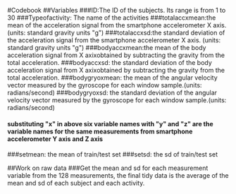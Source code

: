#Codebook
##Variables
###ID:The ID of the subjects. Its range is from 1 to 30
###Typeofactivity: The name of the activities
###totalaccxmean:the mean of the acceleration signal from the smartphone accelerometer X axis. (units: standard gravity units "g")
###totalaccxsd:the standard deviation of the acceleration signal from the smartphone accelerometer X axis. (units: standard gravity units "g")
###bodyaccxmean:the mean of the body acceleration signal from X axixobtained by subtracting the gravity from the total acceleration.
###bodyaccxsd: the standard deviation of the body acceleration signal from X axixobtained by subtracting the gravity from the total acceleration.
###bodygryoxmean: the mean of the angular velocity vector measured by the gyroscope for each window sample.(units: radians/second)
###bodygryoxsd: the standard deviation of the angular velocity vector measured by the gyroscope for each window sample.(units: radians/second)
#### substituting "x" in above six variable names with "y" and "z" are the variable names for the same measurements from smartphone accelerometer Y axis and Z axis
###setmean: the mean of train/test set
###setsd: the sd of train/test set

##Work on raw data
###Get the mean and sd for each measurement variable from the 128 measurements, the final tidy data is the average of the mean and sd of each subject and each activity.

